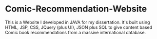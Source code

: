 Comic-Recommendation-Website
============================

This is a Website I developed in JAVA for my dissertation. It's built using HTML, JSP, CSS, JQuery (plus UI), JSON plus SQL to give content based Comic book recommendations from a massive international database.
